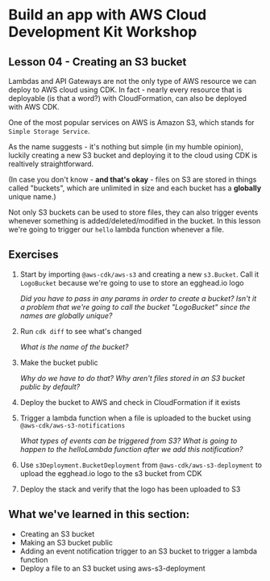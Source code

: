 # Build an app with AWS Cloud Development Kit Workshop

## Lesson 04 - Creating an S3 bucket

Lambdas and API Gateways are not the only type of AWS resource we can deploy to AWS cloud using CDK. In fact - nearly every resource that is deployable (is that a word?) with CloudFormation, can also be deployed with AWS CDK.

One of the most popular services on AWS is Amazon S3, which stands for `Simple Storage Service`.

As the name suggests - it's nothing but simple (in my humble opinion), luckily creating a new S3 bucket and deploying it to the cloud using CDK is realtively straightforward.

(In case you don't know - **and that's okay** - files on S3 are stored in things called "buckets", which are unlimited in size and each bucket has a **globally** unique name.)

Not only S3 buckets can be used to store files, they can also trigger events whenever something is added/deleted/modified in the bucket. In this lesson we're going to trigger our `hello` lambda function whenever a file.

## Exercises

1. Start by importing `@aws-cdk/aws-s3` and creating a new `s3.Bucket`. Call it `LogoBucket` because we're going to use to store an egghead.io logo

   _Did you have to pass in any params in order to create a bucket?_
   _Isn't it a problem that we're going to call the bucket "LogoBucket" since the names are globally unique?_

2. Run `cdk diff` to see what's changed

   _What is the name of the bucket?_

3. Make the bucket public

   _Why do we have to do that? Why aren't files stored in an S3 bucket public by default?_

4. Deploy the bucket to AWS and check in CloudFormation if it exists

5. Trigger a lambda function when a file is uploaded to the bucket using `@aws-cdk/aws-s3-notifications`

   _What types of events can be triggered from S3?_
   _What is going to happen to the helloLambda function after we add this notification?_

6. Use `s3Deployment.BucketDeployment` from `@aws-cdk/aws-s3-deployment` to upload the egghead.io logo to the s3 bucket from CDK

7. Deploy the stack and verify that the logo has been uploaded to S3

## What we've learned in this section:

- Creating an S3 bucket
- Making an S3 bucket public
- Adding an event notification trigger to an S3 bucket to trigger a lambda function
- Deploy a file to an S3 bucket using aws-s3-deployment
